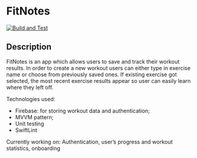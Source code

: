# FitNotes
[![Build and Test](https://github.com/artemmrgz/FitNotes/actions/workflows/main.yml/badge.svg)](https://github.com/artemmrgz/FitNotes/actions/workflows/main.yml)

## Description
FitNotes is an app which allows users to save and track their workout results. 
In order to create a new workout users can either type in exercise name or choose from previously saved ones. If existing exercise got selected, the most recent exercise results appear so user can easily learn where they left off.

Technologies used:
* Firebase: for storing workout data and authentication;
* MVVM pattern;
* Unit testing
* SwiftLint

Currently working on:
Authentication, user’s progress and workout statistics, onboarding
